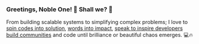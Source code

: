 ### Greetings, Noble One! 👑 Shall we? 🚀

From building scalable systems to simplifying complex problems; I love to [spin codes into solution](https://github.com/infinitypaul), [words into impact](infinitypaul.medium.com), [speak to inspire developers](https://www.notion.so/1014d74d54484699851b6c4b7ae70e16?v=c9db2dbc9e174e2d94e9a23d906514f9) [build communities](pinkary.com/@infinitypaul) and code until brilliance or beautiful chaos emerges. 💻🔥
<!--
**infinitypaul/infinitypaul** is a ✨ _special_ ✨ repository because its `README.md` (this file) appears on your GitHub profile.

Here are some ideas to get you started:

- 🔭 I’m currently working on ...
- 🌱 I’m currently learning ...
- 👯 I’m looking to collaborate on ...
- 🤔 I’m looking for help with ...
- 💬 Ask me about ...
- 📫 How to reach me: ...
- 😄 Pronouns: ...
- ⚡ Fun fact: ...
-->
